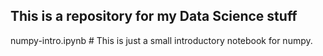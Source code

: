 ## This is a repository for my Data Science stuff     ##

numpy-intro.ipynb  # This is just a small introductory notebook for numpy.
